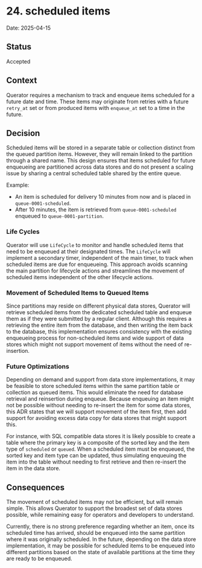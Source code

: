 # 24. scheduled items

Date: 2025-04-15

## Status

Accepted

## Context
Querator requires a mechanism to track and enqueue items scheduled for a future date and time. 
These items may originate from retries with a future `retry_at` set or from produced items
with `enqueue_at` set to a time in the future.

## Decision
Scheduled items will be stored in a separate table or collection distinct from the queued partition items. 
However, they will remain linked to the partition through a shared name. This design ensures that items 
scheduled for future enqueueing are partitioned across data stores and do not present a scaling issue by
sharing a central scheduled table shared by the entire queue.

Example:
- An item is scheduled for delivery 10 minutes from now and is placed in `queue-0001-scheduled`.
- After 10 minutes, the item is retrieved from `queue-0001-scheduled` enqueued to `queue-0001-partition`.

### Life Cycles
Querator will use `LifeCycle` to monitor and handle scheduled items that need to be enqueued at their 
designated times. The `LifeCycle` will implement a secondary timer, independent of the main timer, to track 
when scheduled items are due for enqueueing. This approach avoids scanning the main partition for lifecycle 
actions and streamlines the movement of scheduled items independent of the other lifecycle actions.

### Movement of Scheduled Items to Queued Items
Since partitions may reside on different physical data stores, Querator will retrieve scheduled items from 
the dedicated scheduled table and enqueue them as if they were submitted by a regular client. Although this
requires a retrieving the entire item from the database, and then writing the item back to the database, this 
implementation ensures consistency with the existing enqueueing process for non-scheduled items and wide
support of data stores which might not support movement of items without the need of re-insertion.

### Future Optimizations
Depending on demand and support from data store implementations, it may be feasible to store scheduled 
items within the same partition table or collection as queued items. This would eliminate the need for database 
retrieval and reinsertion during enqueue. Because enqueuing an item might not be possible without needing to 
re-insert the item for some data stores, this ADR states that we will support movement of the item first, 
then add support for avoiding excess data copy for data stores that might support this.

For instance, with SQL compatible data stores it is likely possible to create a table where the primary key is 
a composite of the sorted key and the item type of `scheduled` or `queued`. When a scheduled item must be enqueued,
the sorted key and item type can be updated, thus simulating enqueuing the item into the table without needing to
first retrieve and then re-insert the item in the data store.

## Consequences
The movement of scheduled items may not be efficient, but will remain simple. This allows Querator
to support the broadest set of data stores possible, while remaining easy for operators and developers to 
understand.

Currently, there is no strong preference regarding whether an item, once its scheduled time has arrived, 
should be enqueued into the same partition where it was originally scheduled. In the future, depending on 
the data store implementation, it may be possible for scheduled items to be enqueued into different partitions
based on the state of available partitions at the time they are ready to be enqueued.